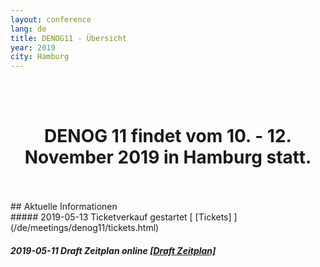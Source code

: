```yaml
---
layout: conference
lang: de
title: DENOG11 - Übersicht
year: 2019
city: Hamburg
---
```


<br><br>
<center>


<h1>DENOG 11 findet vom 10. - 12. November 2019 in Hamburg statt.</h1>

</center>
 <br><br>
## Aktuelle Informationen
<br>
##### 2019-05-13   Ticketverkauf gestartet [ [Tickets] ](/de/meetings/denog11/tickets.html)

##### 2019-05-11   Draft Zeitplan online [ [Draft Zeitplan] ](/de/meetings/denog11/zeitplan.html)
